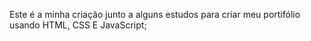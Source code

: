 Este é a minha criação junto a alguns estudos para criar meu portifólio usando HTML, CSS E JavaScript; 
